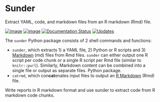 Sunder
======

Extract YAML, code, and markdown files from an R markdown (Rmd) file.

[![image](https://img.shields.io/pypi/v/sunder.svg)](https://pypi.python.org/pypi/sunder) [![image](https://img.shields.io/travis/marskar/sunder.svg)](https://travis-ci.org/marskar/sunder) [![Documentation Status](https://readthedocs.org/projects/sunder/badge/?version=latest)](https://sunder.readthedocs.io/en/latest/?badge=latest) [![Updates](https://pyup.io/repos/github/marskar/sunder/shield.svg)](https://pyup.io/repos/github/marskar/sunder/)

The `sunder` Python package consists of 2 shell commands and functions:
- `sunder`, which extracts 1) a YAML file, 2) Python or R scripts and 3) [Markdown](https://www.markdownguide.org/) (md) files from Rmd files. `sunder` can either output one R script per code chunk or a single R script per Rmd file (similar to `knitr::purl`). Similarly, Markdown content can be combined into a single file or output as separate files.
Python package.
- `catrmd`, which con**cat**enates input files to output an [R Markdown](https://rmarkdown.rstudio.com/authoring_quick_tour.html) (Rmd) file.

Write reports in R markdown format and use sunder to extract code from R markdown code chunks.

